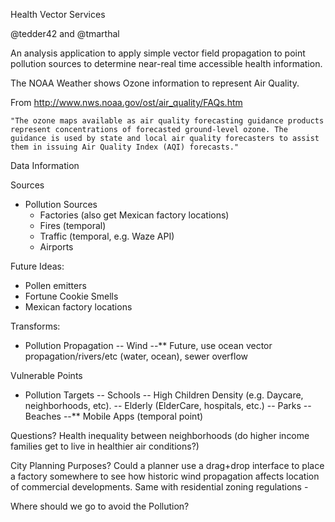 
Health Vector Services

@tedder42 and @tmarthal 

An analysis application to apply simple vector field propagation to point pollution sources to determine 
near-real time accessible health information.


The NOAA Weather shows Ozone information to represent Air Quality.

From http://www.nws.noaa.gov/ost/air_quality/FAQs.htm

	"The ozone maps available as air quality forecasting guidance products represent concentrations of forecasted ground-level ozone. The guidance is used by state and local air quality forecasters to assist them in issuing Air Quality Index (AQI) forecasts." 




Data Information

Sources 
- Pollution Sources
  - Factories (also get Mexican factory locations)
  - Fires (temporal)
  - Traffic (temporal, e.g. Waze API)
  - Airports

Future Ideas:
- Pollen emitters
- Fortune Cookie Smells
- Mexican factory locations

Transforms:
- Pollution Propagation
-- Wind
--** Future, use ocean vector propagation/rivers/etc (water, ocean), sewer overflow


Vulnerable Points
- Pollution Targets
-- Schools
-- High Children Density (e.g. Daycare, neighborhoods, etc).
-- Elderly (ElderCare, hospitals, etc.)
-- Parks
-- Beaches 
--** Mobile Apps (temporal point)
 
 
Questions?
Health inequality between neighborhoods (do higher income families get to live in healthier air conditions?)

City Planning Purposes? Could a planner use a drag+drop interface to place a factory somewhere to see
how historic wind propagation affects location of commercial developments.
Same with residential zoning regulations - 

 
Where should we go to avoid the Pollution?
